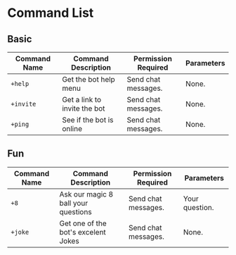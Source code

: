 # Command List

## Basic

| **Command Name** 	| **Command Description**      	        | **Permission Required** 	|  **Parameters** 	|
|------------------	|-------------------------------------- |-------------------------	|------------------	|
| `+help`          	| Get the bot help menu        	        | Send chat messages.      	| None.           	|
| `+invite`        	| Get a link to invite the bot 	        | Send chat messages.      	| None.           	|
| `+ping`          	| See if the bot is online        	    | Send chat messages.      	| None.            	|

## Fun

| **Command Name** 	| **Command Description**      	        | **Permission Required** 	|  **Parameters** 	|
|------------------	|-------------------------------------- |-------------------------	|------------------	|
| `+8`            	| Ask our magic 8 ball your questions   | Send chat messages.      	| Your question.   	|
| `+joke`          	| Get one of the bot's excelent Jokes   | Send chat messages.      	| None.            	|
